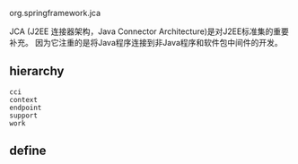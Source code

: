 org.springframework.jca

JCA (J2EE 连接器架构，Java Connector Architecture)是对J2EE标准集的重要补充。
因为它注重的是将Java程序连接到非Java程序和软件包中间件的开发。
## hierarchy
```
cci
context
endpoint
support
work
```

## define
